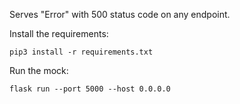 Serves "Error" with 500 status code on any endpoint.

Install the requirements:
```
pip3 install -r requirements.txt
```

Run the mock:
```
flask run --port 5000 --host 0.0.0.0
```
